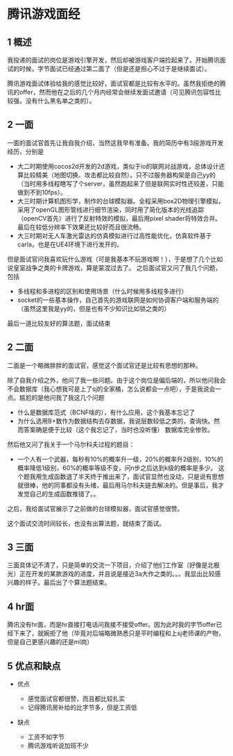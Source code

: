 # 腾讯游戏面经

## 1 概述

我投递的面试的岗位是游戏引擎开发，然后却被游戏客户端捡起来了。开始腾讯面试的时候，字节面试已经通过第二面了（但是还是担心不过于是继续面试）。

腾讯游戏面试体验给我的感觉比较好，面试官都是比较有水平的。虽然我拒绝的腾讯的offer，然而他在之后的几个月内经常会继续发面试邀请（可见腾讯包容性比较强，没有什么黑名单之类的）。

## 2 一面


一面的面试官首先让我自我介绍，当然这我早有准备。我的简历中有3段游戏开发经历，分别是
* 大二时期使用cocos2d开发的2d游戏，类似于io的联网对战游戏，总体设计还算比较精美（地图切换、攻击都比较自然）。只不过服务器构架是自己yy的（当时用多线程瞎写了个server，虽然跑起来了但是联网实时性还较差，只能做到不到10fps）。
* 大三时期计算机图形学，制作的台球模拟器。全程采用box2D物理引擎模拟，采用了openGL图形管线进行细节渲染，同时用了简化版本的光线追踪（openCV首先）进行了反射特效的模拟，最后用pixel shader将特效合并。最后在较低分辨率下效果还比较好而且很流畅。
* 大三时期对无人车激光雷达的仿真模拟进行过高性能优化，仿真软件基于carla，也是在UE4环境下进行发开的。

但是面试官问我喜欢玩什么游戏（可是我基本不玩游戏啊！），于是想了几个比如说皇室战争之类的卡牌游戏，算是蒙混过去了。
之后面试官又问了我几个问题，包括
* 多线程和多进程的区别和使用场景（什么时候用多线程多进行）
* socket的一些基本操作，自己首先的游戏联网是如何协调客户端和服务端的（虽然这里我是yy的，但是也有不少知识比如锁之类的）

最后一道比较友好的算法题，面试结束

## 2 二面

二面是一个略微胖胖的面试官，感觉这个面试官还是比较有思想的那种。

除了自我介绍之外，他问了我一些问题。由于这个岗位是偏后端的，所以他问我会不会数据库（我心想我可是上了sj的全家桶，怎么说都会一点吧），于是我说会一点。尴尬的是他问我了我这几个问题
* 什么是数据库范式（BCNF啥的），有什么应用，这个我基本忘记了
* 为什么选用B+数作为数据结构去存数据，我说层数较低之类的，查询快。然而答案确是便于比较（这个我忘记了，当时也没听懂）
数据库完全惨败。

然后他又问了我关于一个马尔科夫过程的题目：
* 一个人有一个武器，每秒有10%的概率升一级，20%的概率升2级别，10%的概率降低1级别，60%的概率等级不变，问n步之后达到k级的概率是多少。
这个题我用生成函数退了半天终于推出来了，面试官显然也没动，只是说有思想就很棒，他的同事都没有头绪，最后用马尔科夫链去解决的。但是事后，我才发觉自己的生成函数推错了。。

之后，我给面试官展示了之前做的台球模拟器，面试官感觉很赞。

这个面试交流时间较长，也没有出算法题，就结束了面试。

## 3 三面

三面具体记不清了，只是简单的交流一下项目，介绍了他们工作室（好像是北极光）正在开发的某款游戏的进度，并且说是接近3a大作之类的。。。我显出比较感兴趣的样子。最后出了个算法题结束。

## 4 hr面

腾讯没有hr面，而是hr直接打电话问我接不接受offer。因为此时我的字节offer已经下来了，就婉拒了他（毕竟对后端略微熟悉只是平时编程和上sj老师课的产物，但是自己更感兴趣的还是ml岗）

## 5 优点和缺点

* 优点
  * 感觉面试官都很赞，而且都比较扎实
  * 记得腾讯房补给的比字节多，但是工资低

* 缺点
  * 工资不如字节
  * 腾讯游戏听说加班不少
